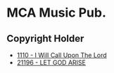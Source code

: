 # MCA Music Pub.

## Copyright Holder

- [1110 - I Will Call Upon The Lord](/hymns/1110.md)
- [21196 - LET GOD ARISE](/hymns/21196.md)

